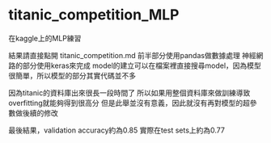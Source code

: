 # titanic_competition_MLP

在kaggle上的MLP練習

結果請直接點開 titanic_competition.md
前半部分使用pandas做數據處理
神經網路的部分使用keras來完成
model的建立可以在檔案裡直接搜尋model，因為模型很簡單，所以模型的部分其實代碼並不多

因為titanic的資料庫出來很長一段時間了
所以如果用整個資料庫來做訓練導致overfitting就能夠得到很高分
但是此舉並沒有意義，因此就沒有再對模型的超參數做後續的修改

最後結果，validation accuracy約為0.85
實際在test sets上約為0.77
